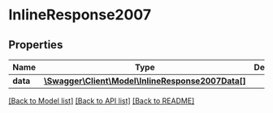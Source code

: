# InlineResponse2007

## Properties
Name | Type | Description | Notes
------------ | ------------- | ------------- | -------------
**data** | [**\Swagger\Client\Model\InlineResponse2007Data[]**](InlineResponse2007Data.md) |  | [optional] 

[[Back to Model list]](../README.md#documentation-for-models) [[Back to API list]](../README.md#documentation-for-api-endpoints) [[Back to README]](../README.md)


